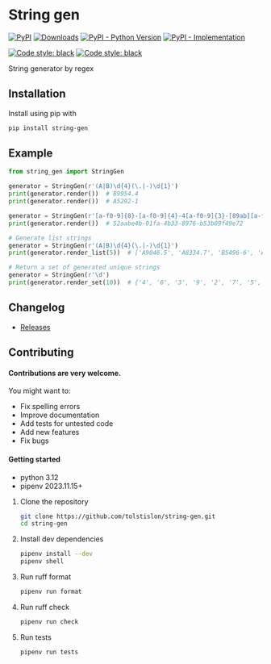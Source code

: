 # String gen

[![PyPI](https://img.shields.io/pypi/v/string-gen?color=%2301a001&label=pypi&logo=version)](https://pypi.org/project/string-gen/)
[![Downloads](https://pepy.tech/badge/string-gen)](https://pepy.tech/project/string-gen)
[![PyPI - Python Version](https://img.shields.io/pypi/pyversions/string-gen.svg)](https://pypi.org/project/string-gen/)
[![PyPI - Implementation](https://img.shields.io/pypi/implementation/string-gen)](https://github.com/tolstislon/string-gen)  

[![Code style: black](https://github.com/tolstislon/string-gen/workflows/tests/badge.svg)](https://github.com/tolstislon/string-gen/actions/workflows/python-package.yml)
[![Code style: black](https://img.shields.io/badge/code%20style-black-000000.svg)](https://github.com/psf/black)

String generator by regex

Installation
----
Install using pip with

```bash
pip install string-gen
```

Example
----

```python
from string_gen import StringGen

generator = StringGen(r'(A|B)\d{4}(\.|-)\d{1}')
print(generator.render())  # B9954.4
print(generator.render())  # A5292-1

generator = StringGen(r'[a-f0-9]{8}-[a-f0-9]{4}-4[a-f0-9]{3}-[89ab][a-f0-9]{3}-[a-f0-9]{12}')
print(generator.render())  # 52aabe4b-01fa-4b33-8976-b53b09f49e72

# Generate list strings
generator = StringGen(r'(A|B)\d{4}(\.|-)\d{1}')
print(generator.render_list(5))  # ['A9046.5', 'A8334.7', 'B5496-6', 'A4207-2', 'A1171-7']

# Return a set of generated unique strings
generator = StringGen(r'\d')
print(generator.render_set(10))  # {'4', '6', '3', '9', '2', '7', '5', '1', '8', '0'}
```

Changelog
----

* [Releases](https://github.com/tolstislon/string-gen/releases)

Contributing
----

#### Contributions are very welcome.

You might want to:

* Fix spelling errors
* Improve documentation
* Add tests for untested code
* Add new features
* Fix bugs

#### Getting started

* python 3.12
* pipenv 2023.11.15+

1. Clone the repository
    ```bash
    git clone https://github.com/tolstislon/string-gen.git
    cd string-gen
   ```
2. Install dev dependencies
    ```bash
    pipenv install --dev
    pipenv shell
   ```
3. Run ruff format
    ```bash
    pipenv run format
   ```
4. Run ruff check
    ```bash
    pipenv run check
   ```
5. Run tests
   ```bash
   pipenv run tests
   ```